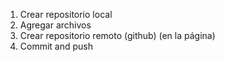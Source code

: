 1. Crear repositorio local
2. Agregar archivos
3. Crear repositorio remoto (github) (en la página)
4. Commit and push

